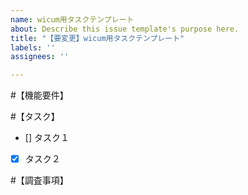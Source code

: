 ```yaml
---
name: wicum用タスクテンプレート
about: Describe this issue template's purpose here.
title: "【要変更】wicum用タスクテンプレート"
labels: ''
assignees: ''

---
```


#【機能要件】

#【タスク】
- [] タスク１
- [x] タスク２

#【調査事項】
